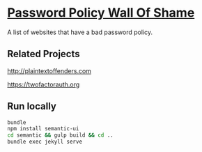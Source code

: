 # [Password Policy Wall Of Shame](http://publicarray.github.io/password-policy-wall-of-shame)
A list of websites that have a bad password policy.

## Related Projects

http://plaintextoffenders.com

https://twofactorauth.org


## Run locally

```sh
bundle
npm install semantic-ui
cd semantic && gulp build && cd ..
bundle exec jekyll serve
```
